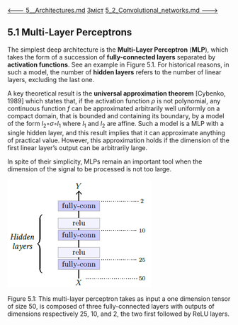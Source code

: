 [<---   5__Architectures.md](5__Architectures.md)         [Зміст](README.md)          [5_2_Convolutional_networks.md    --->](5_2_Convolutional_networks.md) 

## 5.1    Multi-Layer Perceptrons

The simplest deep architecture is the **Multi-Layer Perceptron** (**MLP**), which takes the form of a succession of **fully-connected layers** separated by **activation functions**. See an example in Figure 5.1. For historical reasons, in such a model, the number of **hidden layers** refers to the number of linear layers, excluding the last one.

A key theoretical result is the **universal approximation theorem** [Cybenko, 1989] which states that, if the activation function $\rho$ is not polynomial, any continuous function $f$ can be approximated arbitrarily well uniformly on a compact domain, that is bounded and containing its boundary, by a model of the form $l_2◦σ◦l_1$ where $l_1$ and $l_2$ are affine. Such a model is a MLP with a single hidden layer, and this result implies that it can approximate anything of practical value. However, this approximation holds if the dimension of the first linear layer’s output can be arbitrarily large.

In spite of their simplicity, MLPs remain an important tool when the dimension of the signal to be processed is not too large.

![image-20230618163414633](media1/image-20230618163414633.png)

Figure 5.1: This multi-layer perceptron takes as input a one dimension tensor of size 50, is composed of three fully-connected layers with outputs of dimensions respectively 25, 10, and 2, the two first followed by ReLU layers.

